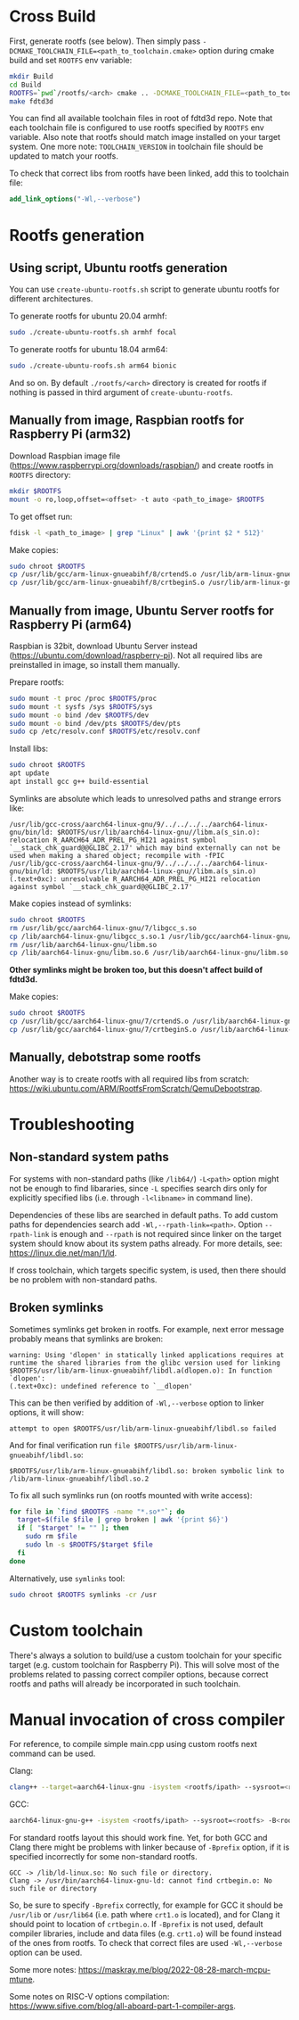 # Cross Build

First, generate rootfs (see below). Then simply pass `-DCMAKE_TOOLCHAIN_FILE=<path_to_toolchain.cmake>` option during cmake build and set `ROOTFS` env variable:
```sh
mkdir Build
cd Build
ROOTFS=`pwd`/rootfs/<arch> cmake .. -DCMAKE_TOOLCHAIN_FILE=<path_to_toolchain.cmake>
make fdtd3d
```

You can find all available toolchain files in root of fdtd3d repo. Note that each toolchain file is configured to use rootfs specified by `ROOTFS` env variable. Also note that rootfs should match image installed on your target system. One more note: `TOOLCHAIN_VERSION` in toolchain file should be updated to match your rootfs.

To check that correct libs from rootfs have been linked, add this to toolchain file:
```cmake
add_link_options("-Wl,--verbose")
```

# Rootfs generation

## Using script, Ubuntu rootfs generation

You can use `create-ubuntu-rootfs.sh` script to generate ubuntu rootfs for different architectures.

To generate rootfs for ubuntu 20.04 armhf:
```sh
sudo ./create-ubuntu-rootfs.sh armhf focal
```

To generate rootfs for ubuntu 18.04 arm64:
```sh
sudo ./create-ubuntu-roofs.sh arm64 bionic
```

And so on. By default `./rootfs/<arch>` directory is created for rootfs if nothing is passed in third argument of `create-ubuntu-rootfs`.

## Manually from image, Raspbian rootfs for Raspberry Pi (arm32)

Download Raspbian image file (https://www.raspberrypi.org/downloads/raspbian/) and create rootfs in `ROOTFS` directory:

```sh
mkdir $ROOTFS
mount -o ro,loop,offset=<offset> -t auto <path_to_image> $ROOTFS
```

To get offset run:
```sh
fdisk -l <path_to_image> | grep "Linux" | awk '{print $2 * 512}'
```

Make copies:
```sh
sudo chroot $ROOTFS
cp /usr/lib/gcc/arm-linux-gnueabihf/8/crtendS.o /usr/lib/arm-linux-gnueabihf/
cp /usr/lib/gcc/arm-linux-gnueabihf/8/crtbeginS.o /usr/lib/arm-linux-gnueabihf/
```

## Manually from image, Ubuntu Server rootfs for Raspberry Pi (arm64)

Raspbian is 32bit, download Ubuntu Server instead (https://ubuntu.com/download/raspberry-pi). Not all required libs are preinstalled in image, so install them manually.

Prepare rootfs:
```sh
sudo mount -t proc /proc $ROOTFS/proc
sudo mount -t sysfs /sys $ROOTFS/sys
sudo mount -o bind /dev $ROOTFS/dev
sudo mount -o bind /dev/pts $ROOTFS/dev/pts
sudo cp /etc/resolv.conf $ROOTFS/etc/resolv.conf
```

Install libs:
```sh
sudo chroot $ROOTFS
apt update
apt install gcc g++ build-essential
```

Symlinks are absolute which leads to unresolved paths and strange errors like:
```
/usr/lib/gcc-cross/aarch64-linux-gnu/9/../../../../aarch64-linux-gnu/bin/ld: $ROOTFS/usr/lib/aarch64-linux-gnu//libm.a(s_sin.o): relocation R_AARCH64_ADR_PREL_PG_HI21 against symbol `__stack_chk_guard@@GLIBC_2.17' which may bind externally can not be used when making a shared object; recompile with -fPIC
/usr/lib/gcc-cross/aarch64-linux-gnu/9/../../../../aarch64-linux-gnu/bin/ld: $ROOTFS/usr/lib/aarch64-linux-gnu//libm.a(s_sin.o)(.text+0xc): unresolvable R_AARCH64_ADR_PREL_PG_HI21 relocation against symbol `__stack_chk_guard@@GLIBC_2.17'
```

Make copies instead of symlinks:
```sh
sudo chroot $ROOTFS
rm /usr/lib/gcc/aarch64-linux-gnu/7/libgcc_s.so
cp /lib/aarch64-linux-gnu/libgcc_s.so.1 /usr/lib/gcc/aarch64-linux-gnu/7/libgcc_s.so
rm /usr/lib/aarch64-linux-gnu/libm.so
cp /lib/aarch64-linux-gnu/libm.so.6 /usr/lib/aarch64-linux-gnu/libm.so
```

**Other symlinks might be broken too, but this doesn't affect build of fdtd3d.**

Make copies:
```sh
sudo chroot $ROOTFS
cp /usr/lib/gcc/aarch64-linux-gnu/7/crtendS.o /usr/lib/aarch64-linux-gnu/
cp /usr/lib/gcc/aarch64-linux-gnu/7/crtbeginS.o /usr/lib/aarch64-linux-gnu/
```

## Manually, debotstrap some rootfs

Another way is to create rootfs with all required libs from scratch: https://wiki.ubuntu.com/ARM/RootfsFromScratch/QemuDebootstrap.

# Troubleshooting

## Non-standard system paths

For systems with non-standard paths (like `/lib64/`) `-L<path>` option might not be enough to find libararies, since `-L` specifies search dirs only for explicitly specified libs (i.e. through `-l<libname>` in command line).

Dependencies of these libs are searched in default paths. To add custom paths for dependencies search add `-Wl,--rpath-link=<path>`. Option `--rpath-link` is enough and `--rpath` is not required since linker on the target system should know about its system paths already. For more details, see: https://linux.die.net/man/1/ld.

If cross toolchain, which targets specific system, is used, then there should be no problem with non-standard paths.

## Broken symlinks

Sometimes symlinks get broken in rootfs. For example, next error message probably means that symlinks are broken:
```
warning: Using 'dlopen' in statically linked applications requires at runtime the shared libraries from the glibc version used for linking
$ROOTFS/usr/lib/arm-linux-gnueabihf/libdl.a(dlopen.o): In function `dlopen':
(.text+0xc): undefined reference to `__dlopen'
```

This can be then verified by addition of `-Wl,--verbose` option to linker options, it will show:
```
attempt to open $ROOTFS/usr/lib/arm-linux-gnueabihf/libdl.so failed
```

And for final verification run `file $ROOTFS/usr/lib/arm-linux-gnueabihf/libdl.so`:
```
$ROOTFS/usr/lib/arm-linux-gnueabihf/libdl.so: broken symbolic link to /lib/arm-linux-gnueabihf/libdl.so.2
```

To fix all such symlinks run (on rootfs mounted with write access):
```sh
for file in `find $ROOTFS -name "*.so*"`; do
  target=$(file $file | grep broken | awk '{print $6}')
  if [ "$target" != "" ]; then
    sudo rm $file
    sudo ln -s $ROOTFS/$target $file
  fi
done
```

Alternatively, use `symlinks` tool:
```sh
sudo chroot $ROOTFS symlinks -cr /usr
```

# Custom toolchain

There's always a solution to build/use a custom toolchain for your specific target (e.g. custom toolchain for Raspberry Pi). This will solve most of the problems related to passing correct compiler options, because correct rootfs and paths will already be incorporated in such toolchain.

# Manual invocation of cross compiler

For reference, to compile simple main.cpp using custom rootfs next command can be used.

Clang:
```sh
clang++ --target=aarch64-linux-gnu -isystem <rootfs/ipath> --sysroot=<rootfs> --gcc-toolchain=<rootfs/toolchainpath> -B<rootfs/crtbeginpath> -L<rootfs/linkpaths> -Wl,--rpath-link=<rootfs/linkpaths> main.cpp
```

GCC:
```sh
aarch64-linux-gnu-g++ -isystem <rootfs/ipath> --sysroot=<rootfs> -B<rootfs/crt1path> -L<rootfs/linkpaths> -Wl,--rpath-link=<rootfs/linkpaths> main.cpp
```

For standard rootfs layout this should work fine. Yet, for both GCC and Clang there might be problems with linker because of `-Bprefix` option, if it is specified incorrectly for some non-standard rootfs.
```
GCC -> /lib/ld-linux.so: No such file or directory.
Clang -> /usr/bin/aarch64-linux-gnu-ld: cannot find crtbegin.o: No such file or directory
```

So, be sure to specify `-Bprefix` correctly, for example for GCC it should be `/usr/lib` or `/usr/lib64` (i.e. path where `crt1.o` is located), and for Clang it should point to location of `crtbegin.o`. If `-Bprefix` is not used, default compiler libraries, include and data files (e.g. `crt1.o`) will be found instead of the ones from rootfs. To check that correct files are used `-Wl,--verbose` option can be used.

Some more notes: https://maskray.me/blog/2022-08-28-march-mcpu-mtune.

Some notes on RISC-V options compilation: https://www.sifive.com/blog/all-aboard-part-1-compiler-args.
